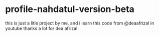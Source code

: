 # profile-nahdatul-version-beta
this is just a litle project by me, and i learn this code from @deaafrizal in youtube
thanks a lot for dea afrizal
